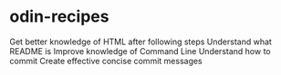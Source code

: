 # odin-recipes
Get better knowledge of HTML after following steps
Understand what README is
Improve knowledge of Command Line
Understand how to commit
Create effective concise commit messages
